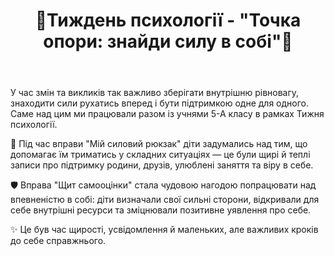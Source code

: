 ﻿---
title: '🌿Тиждень психології - "Точка опори: знайди силу в собі"🌿'
---

У час змін та викликів так важливо зберігати внутрішню рівновагу, знаходити сили рухатись вперед і бути підтримкою одне для одного. Саме над цим ми працювали разом із учнями 5-А класу в рамках Тижня психології.

💼 Під час вправи "Мій силовий рюкзак" діти задумались над тим, що допомагає їм триматись у складних ситуаціях — це були щирі й теплі записи про підтримку родини, друзів, улюблені заняття та віру в себе.

🛡️ Вправа "Щит самооцінки" стала чудовою нагодою попрацювати над впевненістю в собі: діти визначали свої сильні сторони, відкривали для себе внутрішні ресурси та зміцнювали позитивне уявлення про себе.

✨ Це був час щирості, усвідомлення й маленьких, але важливих кроків до себе справжнього.

<slideshow />